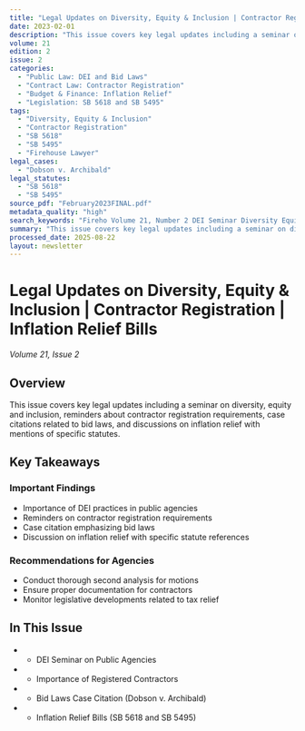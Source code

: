 ```yaml
---
title: "Legal Updates on Diversity, Equity & Inclusion | Contractor Registration | Inflation Relief Bills"
date: 2023-02-01
description: "This issue covers key legal updates including a seminar on diversity, equity and inclusion, reminders about contractor registration requirements, case citations related to bid laws, and discussions on inflation relief with mentions of specific statutes."
volume: 21
edition: 2
issue: 2
categories:
  - "Public Law: DEI and Bid Laws"
  - "Contract Law: Contractor Registration"
  - "Budget & Finance: Inflation Relief"
  - "Legislation: SB 5618 and SB 5495"
tags:
  - "Diversity, Equity & Inclusion"
  - "Contractor Registration"
  - "SB 5618"
  - "SB 5495"
  - "Firehouse Lawyer"
legal_cases:
  - "Dobson v. Archibald"
legal_statutes:
  - "SB 5618"
  - "SB 5495"
source_pdf: "February2023FINAL.pdf"
metadata_quality: "high"
search_keywords: "Fireho Volume 21, Number 2 DEI Seminar Diversity Equity & Inclusion Public Law SB 5618 SB 5495 Contractor Registration Budget Finance Inflation Relief..."
summary: "This issue covers key legal updates including a seminar on diversity, equity and inclusion, reminders about contractor registration requirements, case citations related to bid laws, and discussions on inflation relief with mentions of specific statutes."
processed_date: 2025-08-22
layout: newsletter
---
```


# Legal Updates on Diversity, Equity & Inclusion | Contractor Registration | Inflation Relief Bills

*Volume 21, Issue 2*

## Overview

This issue covers key legal updates including a seminar on diversity, equity and inclusion, reminders about contractor registration requirements, case citations related to bid laws, and discussions on inflation relief with mentions of specific statutes.

## Key Takeaways

### Important Findings

- Importance of DEI practices in public agencies
- Reminders on contractor registration requirements
- Case citation emphasizing bid laws
- Discussion on inflation relief with specific statute references

### Recommendations for Agencies

- Conduct thorough second analysis for motions
- Ensure proper documentation for contractors
- Monitor legislative developments related to tax relief

## In This Issue

- - DEI Seminar on Public Agencies
- - Importance of Registered Contractors
- - Bid Laws Case Citation (Dobson v. Archibald)
- - Inflation Relief Bills (SB 5618 and SB 5495)

